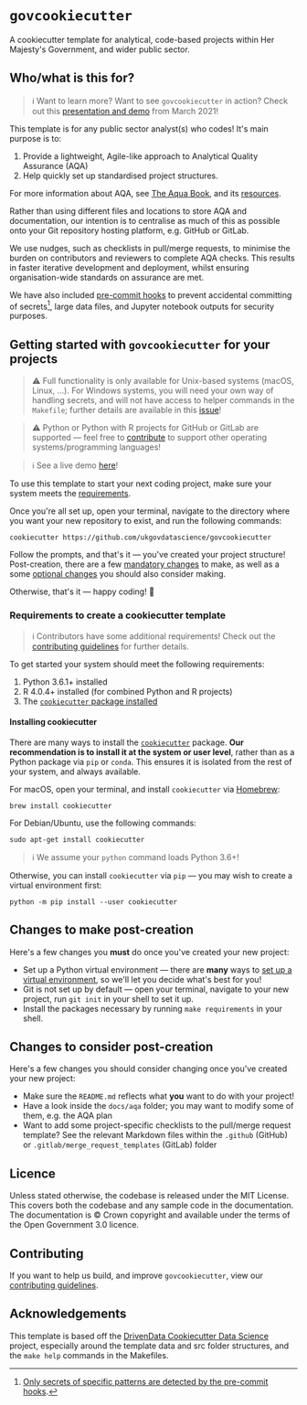# `govcookiecutter`

A cookiecutter template for analytical, code-based projects within Her Majesty's
Government, and wider public sector.

## Who/what is this for?

> ℹ️ Want to learn more? Want to see `govcookiecutter` in action? Check out this
> [presentation and demo][youtube] from March 2021!

This template is for any public sector analyst(s) who codes! It's main purpose is to:

1. Provide a lightweight, Agile-like approach to Analytical Quality Assurance (AQA)
2. Help quickly set up standardised project structures.

For more information about AQA, see [The Aqua Book][aqua-book], and its
[resources][aqua-book-resources].

Rather than using different files and locations to store AQA and documentation, our
intention is to centralise as much of this as possible onto your Git repository hosting
platform, e.g. GitHub or GitLab.

We use nudges, such as checklists in pull/merge requests, to minimise the burden on
contributors and reviewers to complete AQA checks. This results in faster iterative
development and deployment, whilst ensuring organisation-wide standards on assurance
are met.

We have also included [pre-commit hooks][pre-commit] to prevent accidental committing
of secrets[^1], large data files, and Jupyter notebook outputs
for security purposes.

[^1]: [Only secrets of specific patterns are detected by the pre-commit
hooks][docs-pre-commit-hooks-secrets-definition].

## Getting started with `govcookiecutter` for your projects

> ⚠️ Full functionality is only available for Unix-based systems (macOS, Linux, ...).
> For Windows systems, you will need your own way of handling secrets, and will not
> have access to helper commands in the `Makefile`; further details are available in
> this [issue][issue-windows-os]!

> ⚠️ Python or Python with R projects for GitHub or GitLab are supported — feel free to
> [contribute](#contributing) to support other operating systems/programming languages!

> ℹ️ See a live demo [here][youtube-creation]!

To use this template to start your next coding project, make sure your system meets the
[requirements](#requirements-to-create-a-cookiecutter-template).

Once you're all set up, open your terminal, navigate to the directory where you want
your new repository to exist, and run the following commands:

```shell
cookiecutter https://github.com/ukgovdatascience/govcookiecutter
```

Follow the prompts, and that's it — you've created your project structure!
Post-creation, there are a few [mandatory changes](#changes-to-make-post-creation) to
make, as well as a some [optional changes](#changes-to-consider-post-creation) you
should also consider making.

Otherwise, that's it — happy coding! 🎉

### Requirements to create a cookiecutter template

> ℹ️ Contributors have some additional requirements! Check out the
> [contributing guidelines][contributing] for further details.

To get started your system should meet the following requirements:

1. Python 3.6.1+ installed
2. R 4.0.4+ installed (for combined Python and R projects)
3. The [`cookiecutter` package installed](#installing-cookiecutter)

#### Installing cookiecutter

There are many ways to install the [`cookiecutter`][cookiecutter] package. **Our
recommendation is to install it at the system or user level**, rather than as a Python
package via `pip` or `conda`. This ensures it is isolated from the rest of your system,
and always available.

For macOS, open your terminal, and install `cookiecutter` via [Homebrew][homebrew]:

```shell
brew install cookiecutter
```

For Debian/Ubuntu, use the following commands:

```shell
sudo apt-get install cookiecutter
```

> ℹ️ We assume your `python` command loads Python 3.6+!

Otherwise, you can install `cookiecutter` via `pip` — you may wish to create a virtual
environment first:

```shell
python -m pip install --user cookiecutter
```

## Changes to make post-creation

Here's a few changes you **must** do once you've created your new project:

- Set up a Python virtual environment — there are **many** ways to [set up a virtual
  environment][pluralsight], so we'll let you decide what's best for you!
- Git is not set up by default — open your terminal, navigate to your new project, run
  `git init` in your shell to set it up.
- Install the packages necessary by running `make requirements` in your shell.

## Changes to consider post-creation

Here's a few changes you should consider changing once you've created your new project:

- Make sure the `README.md` reflects what **you** want to do with your project!
- Have a look inside the `docs/aqa` folder; you may want to modify some of them, e.g.
  the AQA plan
- Want to add some project-specific checklists to the pull/merge request template? See
  the relevant Markdown files within the `.github` (GitHub) or
  `.gitlab/merge_request_templates` (GitLab) folder

## Licence

Unless stated otherwise, the codebase is released under the MIT License. This covers
both the codebase and any sample code in the documentation. The documentation is ©
Crown copyright and available under the terms of the Open Government 3.0 licence.

## Contributing

If you want to help us build, and improve `govcookiecutter`, view our [contributing
guidelines][contributing].

## Acknowledgements

This template is based off the [DrivenData Cookiecutter Data Science][drivendata]
project, especially around the template data and src folder structures, and the
`make help` commands in the Makefiles.

[aqua-book]: https://www.gov.uk/government/publications/the-aqua-book-guidance-on-producing-quality-analysis-for-government
[aqua-book-resources]: https://www.gov.uk/government/collections/aqua-book-resources
[docs-pre-commit-hooks-secrets-definition]: ./%7B%7B%20cookiecutter.repo_name%20%7D%7D/docs/contributor_guide/pre_commit_hooks.md#definition-of-a-secret-according-to-detect-secrets
[contributing]: ./CONTRIBUTING.md
[cookiecutter]: https://github.com/cookiecutter/cookiecutter
[drivendata]: http://drivendata.github.io/cookiecutter-data-science/
[homebrew]: https://brew.sh/
[issue-windows-os]: https://github.com/ukgovdatascience/govcookiecutter/issues/20
[pluralsight]: https://www.pluralsight.com/tech-blog/managing-python-environments/
[pre-commit]: https://pre-commit.com/
[youtube]: https://www.youtube.com/watch?v=N7_d3k3uQ_M
[youtube-creation]: https://youtu.be/N7_d3k3uQ_M?t=907
